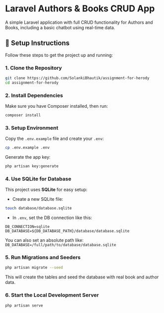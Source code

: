 # Laravel Authors & Books CRUD App

A simple Laravel application with full CRUD functionality for Authors and Books, including a basic chatbot using real-time data.

## 🚀 Setup Instructions

Follow these steps to get the project up and running:

### 1. Clone the Repository

```bash
git clone https://github.com/SolankiBhautik/assignment-for-herody
cd assignment-for-herody
```

### 2. Install Dependencies

Make sure you have Composer installed, then run:

```bash
composer install
```

### 3. Setup Environment

Copy the `.env.example` file and create your `.env`:

```bash
cp .env.example .env
```

Generate the app key:

```bash
php artisan key:generate
```

### 4. Use SQLite for Database

This project uses **SQLite** for easy setup:

* Create a new SQLite file:

```bash
touch database/database.sqlite
```

* In `.env`, set the DB connection like this:

```
DB_CONNECTION=sqlite
DB_DATABASE=${DB_DATABASE_PATH}/database/database.sqlite
```

You can also set an absolute path like: `DB_DATABASE=/full/path/to/database/database.sqlite`

### 5. Run Migrations and Seeders

```bash
php artisan migrate --seed
```

This will create the tables and seed the database with real book and author data.

### 6. Start the Local Development Server

```bash
php artisan serve
```